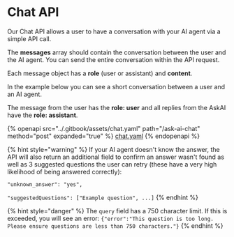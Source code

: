 # Chat API

Our Chat API allows a user to have a conversation with your AI agent via a simple API call.&#x20;

The **messages** array should contain the conversation between the user and the AI agent. You can send the entire conversation within the API request.&#x20;

Each message object has a **role** (user or assistant) and **content**.&#x20;

In the example below you can see a short conversation between a user and an AI agent.&#x20;

The message from the user has the **role: user** and all replies from the AskAI have the **role: assistant**.

{% openapi src="../.gitbook/assets/chat.yaml" path="/ask-ai-chat" method="post" expanded="true" %}
[chat.yaml](../.gitbook/assets/chat.yaml)
{% endopenapi %}

{% hint style="warning" %}
If your AI agent doesn't know the answer, the API will also return an additional field to confirm an answer wasn't found as well as 3 suggested questions the user can retry (these have a very high likelihood of being answered correctly):&#x20;



`"unknown_answer": "yes",`

`"suggestedQuestions": ["Example question", ...]`
{% endhint %}

{% hint style="danger" %}
The `query` field has a 750 character limit. If this is exceeded, you will see an error: `{"error":"This question is too long. Please ensure questions are less than 750 characters."}`
{% endhint %}
